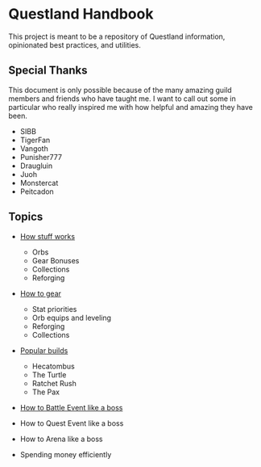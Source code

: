 # Questland Handbook
This project is meant to be a repository of Questland information, opinionated best practices, and utilities.

## Special Thanks
This document is only possible because of the many amazing guild members and friends who have taught 
me.  I want to call out some in particular who really inspired me with how helpful and amazing they 
have been.

- SIBB
- TigerFan
- Vangoth
- Punisher777
- Draugluin
- Juoh
- Monstercat
- Peitcadon


## Topics

- [How stuff works](how-stuff-works.md)
   - Orbs
   - Gear Bonuses
   - Collections
   - Reforging

- [How to gear](how-to-gear.md)
   - Stat priorities
   - Orb equips and leveling
   - Reforging
   - Collections
   
- [Popular builds](popular-builds.md)
  - Hecatombus
  - The Turtle
  - Ratchet Rush
  - The Pax

- [How to Battle Event like a boss](battle-event.md)

- How to Quest Event like a boss

- How to Arena like a boss

- Spending money efficiently



